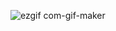 ![ezgif com-gif-maker](https://user-images.githubusercontent.com/77761374/163751836-c3a74ebd-57b6-40a3-a419-f3e2d401f8e4.gif)
